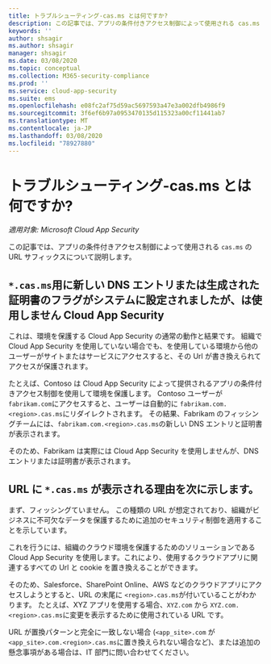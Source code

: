 ```yaml
---
title: トラブルシューティング-cas.ms とは何ですか?
description: この記事では、アプリの条件付きアクセス制御によって使用される cas.ms URL サフィックスに関する情報を提供します。
keywords: ''
author: shsagir
ms.author: shsagir
manager: shsagir
ms.date: 03/08/2020
ms.topic: conceptual
ms.collection: M365-security-compliance
ms.prod: ''
ms.service: cloud-app-security
ms.suite: ems
ms.openlocfilehash: e08fc2af75d59ac5697593a47e3a002dfb4986f9
ms.sourcegitcommit: 3f6ef6b97a0953470135d115323a00cf11441ab7
ms.translationtype: MT
ms.contentlocale: ja-JP
ms.lasthandoff: 03/08/2020
ms.locfileid: "78927880"
---
```

# <a name="troubleshooting---what-is-casms"></a>トラブルシューティング-cas.ms とは何ですか?

*適用対象: Microsoft Cloud App Security*

この記事では、アプリの条件付きアクセス制御によって使用される `cas.ms` の URL サフィックスについて説明します。

## <a name="our-system-flagged-a-new-dns-entry-or-generated-certificate-for-casms-but-we-dont-use-cloud-app-security"></a>`*.cas.ms`用に新しい DNS エントリまたは生成された証明書のフラグがシステムに設定されましたが、は使用しません Cloud App Security

これは、環境を保護する Cloud App Security の通常の動作と結果です。 組織で Cloud App Security を使用していない場合でも、を使用している環境から他のユーザーがサイトまたはサービスにアクセスすると、その Url が書き換えられてアクセスが保護されます。

たとえば、Contoso は Cloud App Security によって提供されるアプリの条件付きアクセス制御を使用して環境を保護します。 Contoso ユーザーが `fabrikam.com`にアクセスすると、ユーザーは自動的に `fabrikam.com.<region>.cas.ms`にリダイレクトされます。 その結果、Fabrikam のフィッシングチームには、`fabrikam.com.<region>.cas.ms`の新しい DNS エントリと証明書が表示されます。

そのため、Fabrikam は実際には Cloud App Security を使用しませんが、DNS エントリまたは証明書が表示されます。

## <a name="heres-why-you-see-casms-in-your-url"></a>URL に `*.cas.ms` が表示される理由を次に示します。

まず、フィッシングていません。 この種類の URL が想定されており、組織がビジネスに不可欠なデータを保護するために追加のセキュリティ制御を適用することを示しています。

これを行うには、組織のクラウド環境を保護するためのソリューションである Cloud App Security を使用します。これにより、使用するクラウドアプリに関連するすべての Url と cookie を置き換えることができます。

そのため、Salesforce、SharePoint Online、AWS などのクラウドアプリにアクセスしようとすると、URL の末尾に `<region>.cas.ms`が付いていることがわかります。 たとえば、XYZ アプリを使用する場合、`XYZ.com` から `XYZ.com.<region>.cas.ms`に変更を表示するために使用されている URL です。

URL が置換パターンと完全に一致しない場合 (`<app_site>.com` が `<app_site>.com.<region>.cas.ms`に置き換えられない場合など)、または追加の懸念事項がある場合は、IT 部門に問い合わせてください。
